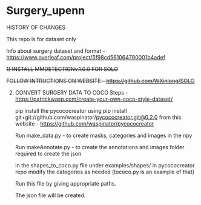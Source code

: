 # Surgery_upenn
 
HISTORY OF CHANGES

This repo is for dataset only

Info about surgery dataset and format - https://www.overleaf.com/project/5f98cd561064790001b4adef

~~1) INSTALL MMDETECTIONv.1.0.0 FOR SOLO~~

  ~~FOLLOW INTRUCTIONS ON WEBSITE - https://github.com/WXinlong/SOLO~~

2) CONVERT SURGERY DATA TO COCO
   Steps -
   https://patrickwasp.com/create-your-own-coco-style-dataset/

   pip install the pycococreator using
   pip install git+git://github.com/waspinator/pycococreator.git@0.2.0
   from this website - https://github.com/waspinator/pycococreator
 
   Run make_data.py - to create masks, categories and images in the npy 
   
   Run makeAnnotate.py - to create the annotations and images folder required to create the json

   in the shapes_to_coco.py file under examples/shapes/ in pycococreator repo modify the categories as needed (tococo.py is an example of that)

   Run this file by giving appropriate paths.

   The json file will be created.



